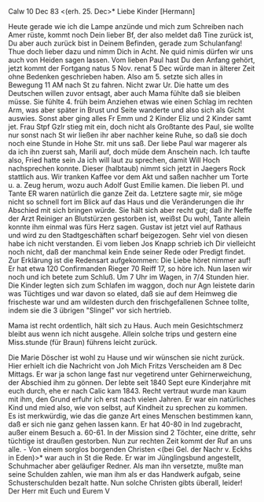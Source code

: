  Calw 10 Dec 83
 <(erh. 25. Dec>*
Liebe Kinder [Hermann]

Heute gerade wie ich die Lampe anzünde und mich zum Schreiben nach Amer rüste, kommt noch Dein lieber Bf, der also meldet daß Tine zurück ist, Du aber auch zurück bist in Deinem Befinden, gerade zum Schulanfang! Thue doch lieber dazu und nimm Dich in Acht. Ne quid nimis dürfen wir uns auch von Heiden sagen lassen. Vom lieben Paul hast Du den Anfang gehört, jetzt kommt der Fortgang natus 5 Nov. renat 5 Dec würde man in älterer Zeit ohne Bedenken geschrieben haben. Also am 5. setzte sich alles in Bewegung 11 AM nach St zu fahren. Nicht zwar Ur. Die hatte um des Deutschen willen zuvor entsagt, aber auch Mama fühlte daß sie bleiben müsse. Sie fühlte 4. früh beim Anziehen etwas wie einen Schlag im rechten Arm, was aber später in Brust und Seite wanderte und also sich als Gicht auswies. Sonst aber ging alles Fr Emm und 2 Kinder Eliz und 2 Kinder samt jet. Frau Stpf Gzlr stieg mit ein, doch nicht als Großtante des Paul, sie wollte nur sonst nach St wir ließen ihr aber nachher keine Ruhe, so daß sie doch noch eine Stunde in Hohe Str. mit uns saß. Der liebe Paul war magerer als da ich ihn zuerst sah, Marili auf, doch müde dem Anschein nach. Ich taufte also, Fried hatte sein Ja ich will laut zu sprechen, damit Will Hoch nachsprechen konnte. Dieser (halbtaub) nimmt sich jetzt in Jaegers Rock stattlich aus. Wir tranken Kaffee vor dem Akt und saßen nachher um Torte u. a. Zeug herum, wozu auch Adolf Gust Emilie kamen. Die lieben Pl. und Tante ER waren natürlich die ganze Zeit da. Letztere sagte mir, sie möge nicht so schnell fort im Blick auf das Haus und die Veränderungen die ihr Abschied mit sich bringen würde. Sie hält sich aber recht gut; daß ihr Neffe der Arzt Reiniger an Blutstürzen gestorben ist, weißst Du wohl, Tante allein konnte ihm einmal was fürs Herz sagen. Gustav ist jetzt viel auf Rathaus und wird zu den Stadtgeschäften scharf beigezogen. Sehr viel von diesen habe ich nicht verstanden. Ei vom lieben Jos Knapp schrieb ich Dir vielleicht noch nicht, daß der manchmal kein Ende seiner Rede oder Predigt findet. Zur Erklärung ist die Redensart aufgekommen: Die Liebe höret nimmer auf! Er hat etwa 120 Confirmanden Rieger 70 Reiff 17, so höre ich. Nun lasen wir noch und ich betete zum Schluß. Um 7 Uhr im Wagen, in 7/4 Stunden hier. Die Kinder legten sich zum Schlafen im waggon, doch nur Agn leistete darin was Tüchtiges und war davon so elated, daß sie auf dem Heimweg die frischeste war und am wildesten durch den frischgefallenen Schnee tollte, indem sie die 3 übrigen "Slingel" vor sich hertrieb.

Mama ist recht ordentlich, hält sich zu Haus. Auch mein Gesichtschmerz bleibt aus wenn ich nicht ausgehe. Allein solche trips und gestern eine Miss.stunde (für Braun) führens leicht zurück.

Die Marie Döscher ist wohl zu Hause und wir wünschen sie nicht zurück. Hier erhielt ich die Nachricht von Joh Mich Fritzs Verscheiden am 8 Dec Mittags. Er war ja schon lange fast nur vegetirend unter Gehirnerweichung, der Abschied ihm zu gönnen. Der lebte seit 1840 Sept eure Kinderjahre mit euch durch, ehe er nach Calic kam 1843. Recht vertraut wurde man kaum mit ihm, den Grund erfuhr ich erst nach vielen Jahren. Er war ein natürliches Kind und mied also, wie von selbst, auf Kindheit zu sprechen zu kommen. Es ist merkwürdig, wie das die ganze Art eines Menschen bestimmen kann, daß er sich nie ganz gehen lassen kann. Er hat 40-80 in Ind zugebracht, außer einem Besuch a. 60-61. In der Mission sind 2 Töchter, eine dritte, sehr tüchtige ist draußen gestorben. Nun zur rechten Zeit kommt der Ruf an uns alle. - Von einem sorglos borgenden Christen <(bei Gel. der Nachr v. Eckhs in Eden)>* war auch in St die Rede. Er war im Jünglingsbund angestellt, Schuhmacher aber geläufiger Redner. Als man ihn versetzte, mußte man seine Schulden zahlen, wie man ihm als er das Handwerk aufgab, seine Schusterschulden bezalt hatte. Nun solche Christen gibts überall, leider! Der Herr mit Euch und
 Eurem V
